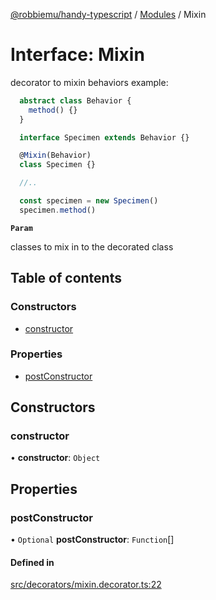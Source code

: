 [@robbiemu/handy-typescript](../README.md) / [Modules](../modules.md) / Mixin

# Interface: Mixin

decorator to mixin behaviors
example:
```typescript
  abstract class Behavior {
    method() {}
  }

  interface Specimen extends Behavior {}

  @Mixin(Behavior)
  class Specimen {}

  //..

  const specimen = new Specimen()
  specimen.method()
```

**`Param`**

classes to mix in to the decorated class

## Table of contents

### Constructors

- [constructor](Mixin.md#constructor)

### Properties

- [postConstructor](Mixin.md#postconstructor)

## Constructors

### constructor

• **constructor**: `Object`

## Properties

### postConstructor

• `Optional` **postConstructor**: `Function`[]

#### Defined in

[src/decorators/mixin.decorator.ts:22](https://github.com/robbiemu/handy-typescript/blob/5745691/src/decorators/mixin.decorator.ts#L22)
